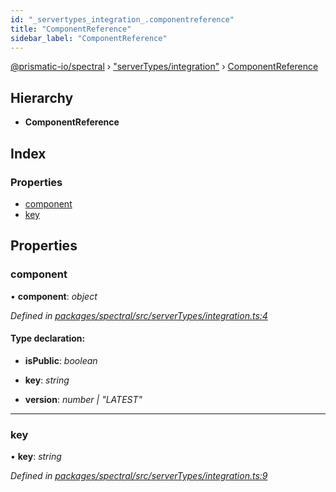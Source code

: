```yaml
---
id: "_servertypes_integration_.componentreference"
title: "ComponentReference"
sidebar_label: "ComponentReference"
---
```


[@prismatic-io/spectral](../index.md) › ["serverTypes/integration"](../modules/_servertypes_integration_.md) › [ComponentReference](_servertypes_integration_.componentreference.md)

## Hierarchy

* **ComponentReference**

## Index

### Properties

* [component](_servertypes_integration_.componentreference.md#component)
* [key](_servertypes_integration_.componentreference.md#key)

## Properties

###  component

• **component**: *object*

*Defined in [packages/spectral/src/serverTypes/integration.ts:4](https://github.com/prismatic-io/spectral/blob/v8.1.0/packages/spectral/src/serverTypes/integration.ts#L4)*

#### Type declaration:

* **isPublic**: *boolean*

* **key**: *string*

* **version**: *number | "LATEST"*

___

###  key

• **key**: *string*

*Defined in [packages/spectral/src/serverTypes/integration.ts:9](https://github.com/prismatic-io/spectral/blob/v8.1.0/packages/spectral/src/serverTypes/integration.ts#L9)*
